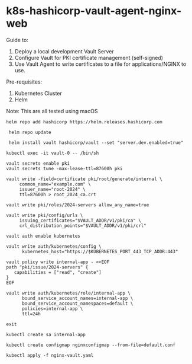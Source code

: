 # k8s-hashicorp-vault-agent-nginx-web

Guide to:

1. Deploy a local development Vault Server
2. Configure Vault for PKI certificate management (self-signed)
3. Use Vault Agent to write certificates to a file for applications/NGINX to use.

Pre-requisites:
1. Kubernetes Cluster
2. Helm

Note: This are all tested using macOS


```shell
helm repo add hashicorp https://helm.releases.hashicorp.com
```

```shell
 helm repo update
```

```shell
 helm install vault hashicorp/vault --set "server.dev.enabled=true"
```

```shell
kubectl exec -it vault-0 -- /bin/sh
```

```shell
vault secrets enable pki
vault secrets tune -max-lease-ttl=87600h pki
```

```shell
vault write -field=certificate pki/root/generate/internal \
     common_name="example.com" \
     issuer_name="root-2024" \
     ttl=87600h > root_2024_ca.crt
```

```shell
vault write pki/roles/2024-servers allow_any_name=true
```

```shell
vault write pki/config/urls \
     issuing_certificates="$VAULT_ADDR/v1/pki/ca" \
     crl_distribution_points="$VAULT_ADDR/v1/pki/crl"
```

```shell
vault auth enable kubernetes
```

```shell
vault write auth/kubernetes/config \
      kubernetes_host="https://$KUBERNETES_PORT_443_TCP_ADDR:443"
```

```shell
vault policy write internal-app - <<EOF
path "pki/issue/2024-servers" {
   capabilities = ["read", "create"]
}
EOF
```

```shell
vault write auth/kubernetes/role/internal-app \
      bound_service_account_names=internal-app \
      bound_service_account_namespaces=default \
      policies=internal-app \
      ttl=24h
```
```shell
exit
```

```shell
kubectl create sa internal-app
```

```shell
kubectl create configmap nginxconfigmap --from-file=default.conf
```

```shell
kubectl apply -f nginx-vault.yaml
```
